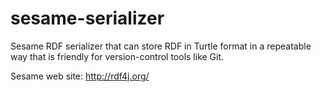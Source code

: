 # sesame-serializer
Sesame RDF serializer that can store RDF in Turtle format in a repeatable way that is friendly for version-control tools like Git.

Sesame web site: http://rdf4j.org/